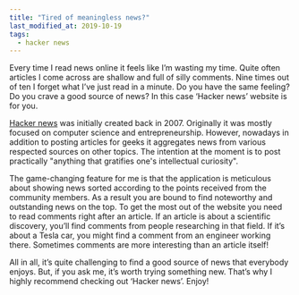 ```yaml
---
title: "Tired of meaningless news?"
last_modified_at: 2019-10-19
tags: 
  - hacker news
---
```

Every time I read news online it feels like I’m wasting my time. Quite often articles I come across are shallow and full of silly comments. Nine times out of ten I forget what I’ve just read in a minute. Do you have the same feeling? Do you crave a good source of news? In this case ‘Hacker news’ website is for you.

[Hacker news](https://news.ycombinator.com) was initially created back in 2007. Originally it was mostly focused on computer science and entrepreneurship. However, nowadays in addition to posting articles for geeks it aggregates news from various respected sources on other topics. The intention at the moment is to post practically "anything that gratifies one's intellectual curiosity".

The game-changing feature for me is that the application is meticulous about showing news sorted according to the points received from the community members. As a result you are bound to find noteworthy and outstanding news on the top. To get the most out of the website you need to read comments right after an article. If an article is about a scientific discovery, you’ll find comments from people researching in that field. If it’s about a Tesla car, you might find a comment from an engineer working there. Sometimes comments are more interesting than an article itself!

All in all, it’s quite challenging to find a good source of news that everybody enjoys. But, if you ask me, it’s worth trying something new. That’s why I highly recommend checking out ‘Hacker news’. Enjoy!
